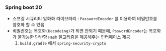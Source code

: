 ### Spring boot 20
- 스프링 시큐리티 암화화 라이브러리 : `PasswordEncoder` 를 이용하여 비밀번호를 암호화 할 수 있음
- 비밀번호는 복호화`(Decodeing)`가 되면 안되기 때문에, `PsswordEncoder`는 복호화가 불가능한 단반향 `Hash` 알고리즘을 제공해주는 인터페이스 제공
  1. `build.gradle` 에서 `spring-security-crypto`